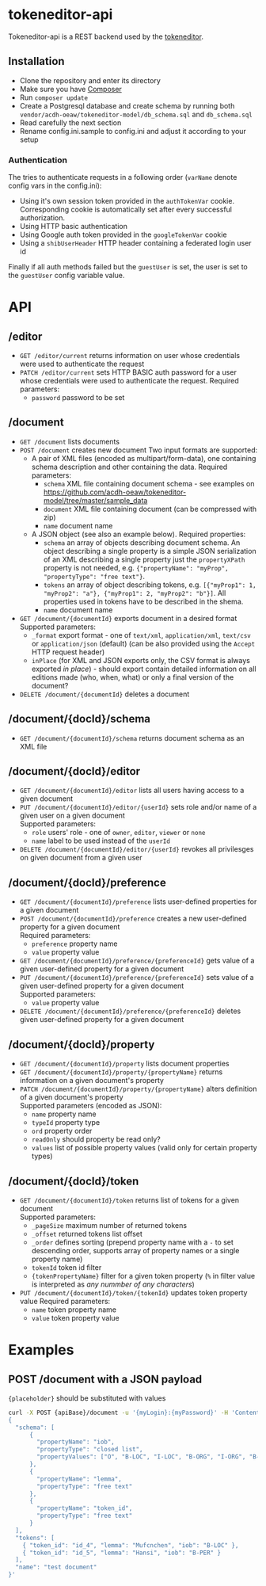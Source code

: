 # tokeneditor-api

Tokeneditor-api is a REST backend used by the [tokeneditor](https://github.com/acdh-oeaw/tokeneditor).

## Installation

- Clone the repository and enter its directory
- Make sure you have [Composer](https://getcomposer.org/)
- Run `composer update`
- Create a Postgresql database and create schema by running both `vendor/acdh-oeaw/tokeneditor-model/db_schema.sql` and `db_schema.sql`
- Read carefully the next section
- Rename config.ini.sample to config.ini and adjust it according to your setup

### Authentication

The tries to authenticate requests in a following order (`varName` denote config vars in the config.ini):

* Using it's own session token provided in the `authTokenVar` cookie.  
  Corresponding cookie is automatically set after every successful authorization.
* Using HTTP basic authentication
* Using Google auth token provided in the `googleTokenVar` cookie
* Using a `shibUserHeader` HTTP header containing a federated login user id

Finally if all auth methods failed but the `guestUser` is set, the user is set to the `guestUser` config variable value.

# API

## /editor

* `GET /editor/current` returns information on user whose credentials were used to authenticate the request
* `PATCH /editor/current` sets HTTP BASIC auth password for a user whose credentials were used to authenticate the request.
   Required parameters:
    * `password` password to be set

## /document

* `GET /document` lists documents
* `POST /document` creates new document
  Two input formats are supported:
    * A pair of XML files (encoded as multipart/form-data), one containing schema description and other containing the data.
      Required parameters:
        * `schema` XML file containing document schema - see examples on https://github.com/acdh-oeaw/tokeneditor-model/tree/master/sample_data
        * `document` XML file containing document (can be compressed with zip)
        * `name` document name
    * A JSON object (see also an example below).
      Required properties:
        * `schema` an array of objects describing document schema. An object describing a single property is a simple JSON 
          serialization of an XML describing a single property just the `propertyXPath` property is not needed, e.g.
          `{"propertyName": "myProp", "propertyType": "free text"}`.
        * `tokens` an array of object describing tokens, e.g. `[{"myProp1": 1, "myProp2": "a"}, {"myProp1": 2, "myProp2": "b"}]`.
          All properties used in tokens have to be described in the shema.
        * `name` document name
* `GET /document/{documentId}` exports document in a desired format
  Supported parameters:
    * `_format` export format - one of `text/xml`, `application/xml`, `text/csv` or `application/json` (default)
       (can be also provided using the `Accept` HTTP request header)
    * `inPlace` (for XML and JSON exports only, the CSV format is always exported *in place*) - 
      should export contain detailed information on all editions made (who, when, what) or only a final version of the document?
* `DELETE /document/{documentId}` deletes a document

## /document/{docId}/schema

* `GET /document/{documentId}/schema` returns document schema as an XML file

## /document/{docId}/editor

* `GET /document/{documentId}/editor` lists all users having access to a given document
* `PUT /document/{documentId}/editor/{userId}` sets role and/or name of a given user on a given document  
  Supported parameters:
    * `role` users' role - one of `owner`, `editor`, `viewer` or `none`
    * `name` label to be used instead of the `userId`
* `DELETE /document/{documentId}/editor/{userId}` revokes all privilesges on given document from a given user  

## /document/{docId}/preference

* `GET /document/{documentId}/preference` lists user-defined properties for a given document
* `POST /document/{documentId}/preference` creates a new user-defined property for a given document  
  Required parameters:
    * `preference` property name
    * `value` property value
* `GET /document/{documentId}/preference/{preferenceId}` gets value of a given user-defined property for a given document
* `PUT /document/{documentId}/preference/{preferenceId}` sets value of a given user-defined property for a given document  
  Supported parameters:
    * `value` property value
* `DELETE /document/{documentId}/preference/{preferenceId}` deletes given user-defined property for a given document

## /document/{docId}/property

* `GET /document/{documentId}/property` lists document properties
* `GET /document/{documentId}/property/{propertyName}` returns information on a given document's property
* `PATCH /document/{documentId}/property/{propertyName}` alters definition of a given document's property  
  Supported parameters (encoded as JSON):
    * `name` property name
    * `typeId` property type
    * `ord` property order
    * `readOnly` should property be read only?
    * `values` list of possible property values (valid only for certain property types)

## /document/{docId}/token

* `GET /document/{documentId}/token` returns list of tokens for a given document  
  Supported parameters:
    * `_pageSize` maximum number of returned tokens
    * `_offset` returned tokens list offset
    * `_order` defines sorting (prepend property name with a `-` to set descending order, supports array of property names or a single property name)
    * `tokenId` token id filter
    * `{tokenPropertyName}` filter for a given token property (`%` in filter value is interpreted as *any nummber of any characters*)
* `PUT /document/{documentId}/token/{tokenId}` updates token property value
  Required parameters:
    * `name` token property name
    * `value` token property value

# Examples

## POST /document with a JSON payload

`{placeholder}` should be substituted with values

```bash
curl -X POST {apiBase}/document -u '{myLogin}:{myPassword}' -H 'Content-Type: application/json' --data-binary '
{
  "schema": [ 
      { 
        "propertyName": "iob",
        "propertyType": "closed list", 
        "propertyValues": ["O", "B-LOC", "I-LOC", "B-ORG", "I-ORG", "B-MISC", "I-MISC", "B-PER", "I-PER"]
      }, 
      {
        "propertyName": "lemma",
        "propertyType": "free text" 
      }, 
      {
        "propertyName": "token_id",
        "propertyType": "free text" 
      } 
  ], 
  "tokens": [ 
    { "token_id": "id_4", "lemma": "Mufcnchen", "iob": "B-LOC" }, 
    { "token_id": "id_5", "lemma": "Hansi", "iob": "B-PER" } 
  ], 
  "name": "test document" 
}'
```


